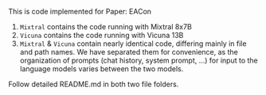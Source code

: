 This is code implemented for Paper: EACon

1. `Mixtral` contains the code running with Mixtral 8x7B
2. `Vicuna` contains the code running with Vicuna 13B
3. `Mixtral` & `Vicuna`  contain nearly identical code, differing mainly in file and path names. We have separated them for convenience, as the organization of prompts (chat history, system prompt, ...) for input to the language models varies between the two models.

Follow detailed README.md in both two file folders.